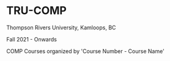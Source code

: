 # TRU-COMP
Thompson Rivers University, Kamloops, BC

Fall 2021 - Onwards

COMP Courses organized by 'Course Number - Course Name'
